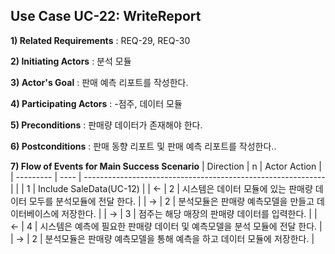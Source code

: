 ## Use Case UC-22: WriteReport
**1) Related Requirements** : REQ-29, REQ-30 

**2) Initiating Actors** : 분석 모듈

**3) Actor's Goal** : 판매 예측 리포트를 작성한다.

**4) Participating Actors** : -점주, 데이터 모듈

**5) Preconditions** : 판매량 데이터가 존재해야 한다.

**6) Postconditions** :  판매 동향 리포트 및 판매 예측 리포트를 작성한다..

**7) Flow of Events for Main Success Scenario**
| Direction | n    | Actor Action                                                 |
| --------- | ---- | ------------------------------------------------------------ |
|           | 1    | Include SaleData(UC-12)                                      |
| ←         | 2    | 시스템은 데이터 모듈에 있는 판매량 데이터 모두를 분석모듈에 전달 한다. |
| →         | 2    | 분석모듈은 판매량 예측모델을 만들고 데이터베이스에 저장한다. |
| →         | 3    | 점주는 해당 매장의 판매량 데이터를 입력한다.                 |
| ←         | 4    | 시스템은 예측에 필요한 판매량 데이터 및 예측모델을 분석 모듈에 전달 한다. |
| →         | 2    | 분석모듈은 판매량 예측모델을 통해 예측을 하고 데이터 모듈에 저장한다. |


